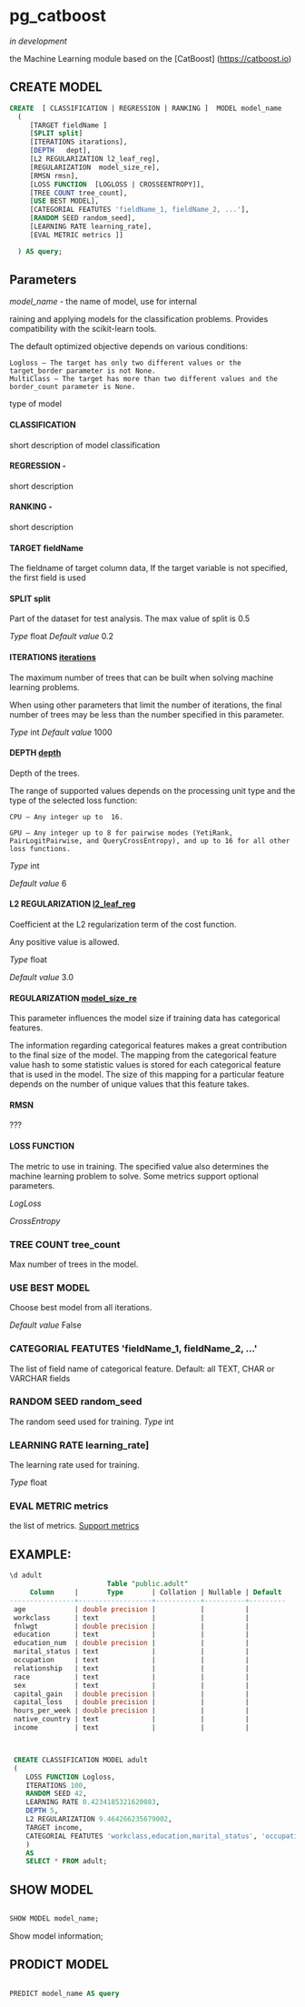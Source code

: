 # pg_catboost
*in development*

the Machine Learning module based on the [CatBoost] (https://catboost.io) 



## CREATE MODEL


```sql
CREATE  [ CLASSIFICATION | REGRESSION | RANKING ]  MODEL model_name
  (  
     [TARGET fieldName ]
     [SPLIT split]
     [ITERATIONS itarations],
     [DEPTH   dept],
     [L2 REGULARIZATION l2_leaf_reg],
     [REGULARIZATION  model_size_re],
     [RMSN rmsn],
     [LOSS FUNCTION  [LOGLOSS | CROSSEENTROPY]],
     [TREE COUNT tree_count],
     [USE BEST MODEL],
     [CATEGORIAL FEATUTES 'fieldName_1, fieldName_2, ...'],
     [RANDOM SEED random_seed],
     [LEARNING RATE learning_rate],
     [EVAL METRIC metrics ]]

  ) AS query;

```

## Parameters

*model_name* - the name of model, use for internal


raining and applying models for the classification problems. Provides compatibility with the scikit-learn tools.

The default optimized objective depends on various conditions:

    Logloss — The target has only two different values or the target_border parameter is not None.
    MultiClass — The target has more than two different values and the border_count parameter is None.



type of model
#### CLASSIFICATION 
short description of model classification

#### REGRESSION - 
short description 

#### RANKING - 
short description 


#### TARGET fieldName
The fieldname of target column data,
If the target variable is not specified, the first field is used

#### SPLIT split
Part of the dataset for test analysis. The max value of split is 0.5

*Type* float
*Default value* 0.2


#### ITERATIONS [iterations](https://catboost.ai/en/docs/references/training-parameters/common#iterations)
The maximum number of trees that can be built when solving machine learning problems.

When using other parameters that limit the number of iterations, the final number of trees may be less than the number specified in this parameter.

*Type* int
*Default value* 1000

#### DEPTH [depth](https://catboost.ai/en/docs/references/training-parameters/common#depth)
Depth of the trees.

The range of supported values depends on the processing unit type and the type of the selected loss function:

    CPU — Any integer up to  16.

    GPU — Any integer up to 8 for pairwise modes (YetiRank, PairLogitPairwise, and QueryCrossEntropy), and up to 16 for all other loss functions.

*Type* int

*Default value* 6 


#### L2 REGULARIZATION [l2_leaf_reg](https://catboost.ai/en/docs/references/training-parameters/common#l2_leaf_reg)
Coefficient at the L2 regularization term of the cost function.

Any positive value is allowed.

*Type* float

*Default value* 3.0

#### REGULARIZATION  [model_size_re](https://catboost.ai/en/docs/references/model-size-reg)
This parameter influences the model size if training data has categorical features.

The information regarding categorical features makes a great contribution to the final size of the model. The mapping from the categorical feature value hash to some statistic values is stored for each categorical feature that is used in the model. The size of this mapping for a particular feature depends on the number of unique values that this feature takes.

#### RMSN 
???

#### LOSS FUNCTION  
The metric to use in training. The specified value also determines the machine learning problem to solve. Some metrics support optional parameters.

*LogLoss*

*CrossEntropy*

### TREE COUNT tree_count
Max number of trees in the model.

### USE BEST MODEL
Choose best model from all iterations.

*Default value* False


### CATEGORIAL FEATUTES 'fieldName_1, fieldName_2, ...'
The list of field name of categorical feature. Default: all TEXT,  CHAR or VARCHAR fields



### RANDOM SEED random_seed
The random seed used for training.
*Type* int

### LEARNING RATE learning_rate]
The learning rate used for training.

*Type* float

### EVAL METRIC metrics
the list of metrics. [Support metrics](https://catboost.ai/en/docs/references/custom-metric__supported-metrics)




## EXAMPLE:
```sql
\d adult
                        Table "public.adult"
     Column     |       Type       | Collation | Nullable | Default 
----------------+------------------+-----------+----------+---------
 age            | double precision |           |          | 
 workclass      | text             |           |          | 
 fnlwgt         | double precision |           |          | 
 education      | text             |           |          | 
 education_num  | double precision |           |          | 
 marital_status | text             |           |          | 
 occupation     | text             |           |          | 
 relationship   | text             |           |          | 
 race           | text             |           |          | 
 sex            | text             |           |          | 
 capital_gain   | double precision |           |          | 
 capital_loss   | double precision |           |          | 
 hours_per_week | double precision |           |          | 
 native_country | text             |           |          | 
 income         | text             |           |          | 



 CREATE CLASSIFICATION MODEL adult
 (
	LOSS FUNCTION Logloss,
	ITERATIONS 100,
	RANDOM SEED 42,
	LEARNING RATE 0.4234185321620083,
	DEPTH 5,
	L2 REGULARIZATION 9.464266235679002,
	TARGET income,
	CATEGORIAL FEATUTES 'workclass,education,marital_status', 'occupation,relationship,race,sex,native_country'
	)
	AS
	SELECT * FROM adult;
```




## SHOW MODEL


```sql

SHOW MODEL model_name;

```

Show model information;


## PRODICT MODEL


```sql

PREDICT model_name AS query

```


